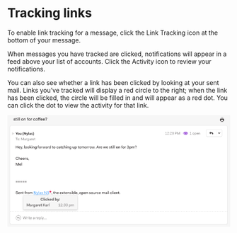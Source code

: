 <div id="container">

# Tracking links

To enable link tracking for a message, click the Link Tracking icon at the bottom of your message.

When messages you have tracked are clicked, notifications will appear in a feed above your list of accounts. Click the Activity icon to review your notifications.

You can also see whether a link has been clicked by looking at your sent mail. Links you’ve tracked will display a red circle to the right; when the link has been clicked, the circle will be filled in and will appear as a red dot. You can click the dot to view the activity for that link.

![](./208553668-click_tracking.png)

</div>
